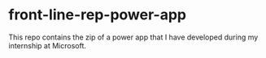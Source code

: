 # front-line-rep-power-app
This repo contains the zip of a power app that I have developed during my internship at Microsoft. 
